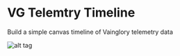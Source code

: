 # VG Telemtry Timeline
Build a simple canvas timeline of Vainglory telemetry data

![alt tag](https://github.com/dimxasnewfrozen/VG-Telemtry-Timeline/blob/master/img/VGTelemetryTimeline-4.gif)